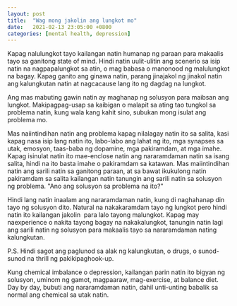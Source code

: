 ```yaml
---
layout: post
title:  "Wag mong jakolin ang lungkot mo"
date:   2021-02-13 23:05:00 +0800
categories: [mental health, depression]
---
```

Kapag nalulungkot tayo kailangan natin humanap ng paraan para makaalis tayo sa ganitong state of mind. Hindi natin uulit-ulitin ang scenerio sa isip natin na nagpapalungkot sa atin, o mag babasa o manonood ng malulungkot na bagay. Kapag ganito ang ginawa natin, parang jinajakol ng jinakol natin ang kalungkutan natin at nagcacause lang ito ng dagdag na lungkot.

Ang mas mabuting gawin natin ay maghanap ng solusyon para maibsan ang lungkot. Makipagpag-usap sa kaibigan o malapit sa ating tao tungkol sa problema natin, kung wala kang kahit sino, subukan mong isulat ang problema mo. 

Mas naiintindihan natin ang problema kapag nilalagay natin ito sa salita, kasi kapag nasa isip lang natin ito, labo-labo ang lahat ng ito, mga synapses sa utak, emosyon, taas-baba ng dopamine, mga pakiramdam, at mga imahe. Kapag isinulat natin ito mae-enclose natin ang nararamdaman natin sa isang salita, hindi na ito basta imahe o pakiramdam sa katawan. Mas maiintindihan natin ang sarili natin sa ganitong paraan, at sa bawat ikukulong natin pakiramdam sa salita kailangan natin tanungin ang sarili natin sa solusyon ng problema. "Ano ang solusyon sa problema na ito?"

Hindi lang natin inaalam ang nararamdaman natin, kung di naghahanap din tayo ng solusyon dito. Natural na nakakaramdam tayo ng lungkot pero hindi natin ito kailangan jakolin  para lalo tayong malungkot. Kapag may naexperience o nakita tayong bagay na nakakalungkot, tanungin natin lagi ang sarili natin ng solusyon para makaalis tayo sa nararamdaman nating kalungkutan.

P.S.
Hindi sagot ang paglunod sa alak ng kalungkutan, o drugs, o sunod-sunod na thrill ng pakikipaghook-up.

Kung chemical imbalance o depression, kailangan parin natin ito bigyan ng solusyon, uminom ng gamot, magpaaraw, mag-exercise, at balance diet. Day by day, bubuti ang nararamdaman natin, dahil unti-unting babalik sa normal ang chemical sa utak natin.  
